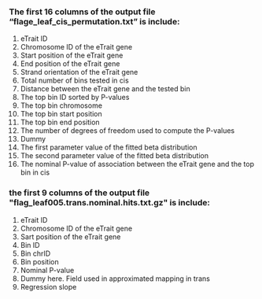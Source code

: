 ### The first 16 columns of the output file “flage_leaf_cis_permutation.txt” is include:
1.	eTrait ID
2.	Chromosome ID of the eTrait gene
3.	Start position of the eTrait gene
4.	End position of the eTrait gene
5.	Strand orientation of the eTrait gene
6.	Total number of bins tested in cis
7.	Distance between the eTrait gene and the tested bin
8.	The top bin ID sorted by P-values
9.	The top bin chromosome
10.	The top bin start position
11.	The top bin end position
12.	The number of degrees of freedom used to compute the P-values
13.	Dummy
14.	The first parameter value of the fitted beta distribution
15.	The second parameter value of the fitted beta distribution
16.	The nominal P-value of association between the eTrait gene and the top bin in cis

### the first 9 columns of the output file "flag_leaf005.trans.nominal.hits.txt.gz" is include:

1.	eTrait ID
2.	Chromosome ID of the eTrait gene
3.	Sart position of the eTrait gene
4.	Bin ID
5.	Bin chrID
6.	Bin position
7.	Nominal P-value
8.	Dummy here. Field used in approximated mapping in trans
9.	Regression slope

